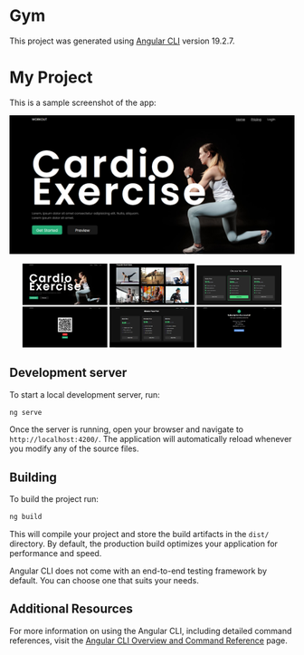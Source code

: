 # Gym

This project was generated using [Angular CLI](https://github.com/angular/angular-cli) version 19.2.7.

# My Project

This is a sample screenshot of the app:

![App Screenshot](src/assets/screenshots/G1.png)
<p align="center">
  <img src="src/assets/screenshots/G1.png" alt="Img1" width="150" />
  <img src="src/assets/screenshots/G2.png" alt="Img2" width="150" />
  <img src="src/assets/screenshots/G3.png" alt="Img3" width="150" />
  <br />
  <img src="src/assets/screenshots/G4.png" alt="Img4" width="150" />
  <img src="src/assets/screenshots/G5.png" alt="Img5" width="150" />
  <img src="src/assets/screenshots/G6.png" alt="Img6" width="150" />
</p>



## Development server

To start a local development server, run:

```bash
ng serve
```

Once the server is running, open your browser and navigate to `http://localhost:4200/`. The application will automatically reload whenever you modify any of the source files.





## Building

To build the project run:

```bash
ng build
```

This will compile your project and store the build artifacts in the `dist/` directory. By default, the production build optimizes your application for performance and speed.




Angular CLI does not come with an end-to-end testing framework by default. You can choose one that suits your needs.

## Additional Resources

For more information on using the Angular CLI, including detailed command references, visit the [Angular CLI Overview and Command Reference](https://angular.dev/tools/cli) page.
